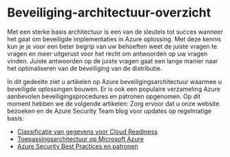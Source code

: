 <properties
   pageTitle="Overzicht van beveiliging architectuur | Microsoft Azure"
   description="Het artikel biedt een overzicht van de architectuur van beveiliging van Azure en een curated lijst met verwante artikelen."
   services="security"
   documentationCenter="na"
   authors="TomShinder"
   manager="MBaldwin"
   editor="TomSh"/>

<tags
   ms.service="security"
   ms.devlang="na"
   ms.topic="article"
   ms.tgt_pltfrm="na"
   ms.workload="na"
   ms.date="08/16/2016"
   ms.author="yurid"/>

# <a name="security-architecture-overview"></a>Beveiliging-architectuur-overzicht

Met een sterke basis architectuur is een van de sleutels tot succes wanneer het gaat om beveiligde implementaties in Azure oplossing. Met deze kennis kun je je voor een beter begrip van uw behoeften weet de juiste vragen te vragen en meer uitgerust voor het recht om antwoorden op uw vragen vinden. Juiste antwoorden op de juiste vragen gaat een lange manier naar het optimaliseren van de beveiliging van de distributie.

In dit gedeelte ziet u artikelen op Azure beveiligingsarchitectuur waarmee u beveiligde oplossingen bouwen. Er is ook een populaire verzameling Azure aanbevolen beveiligingsprocedures en patronen opgenomen. Op dit moment hebben we de volgende artikelen: Zorg ervoor dat u onze website bezoeken en de Azure Security Team blog voor updates op regelmatige basis:

- [Classificatie van gegevens voor Cloud Readiness](azure-security-data-classification.md)
- [Toepassingsarchitectuur op Microsoft Azure](security-application-architecture-on-azure.md)
- [Azure Security Best Practices en patronen](security-best-practices-and-patterns.md)

